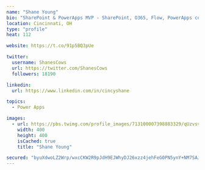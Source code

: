 ```yaml
---
name: "Shane Young"
bio: "SharePoint & PowerApps MVP - SharePoint, O365, Flow, PowerApps consulting? @PowerApps911 | Pure Snark? You found it."
location: Cincinnati, OH
type: "profile"
heat: 112

website: https://t.co/91p5BQ3pUe

twitter:
  username: ShanesCows
  url: https://twitter.com/ShanesCows
  followers: 18190

linkedin:
  url: https://www.linkedin.com/in/cincyshane

topics:
  - Power Apps

images:
  - url: https://pbs.twimg.com/profile_images/713100007398883329/qUzvsvQ3_400x400.jpg
    width: 400
    height: 400
    isCached: true
    title: "Shane Young"

secured: "byuXdwoLZ2Wrp/wxcCKW2R9pJdH9EJWhyDJ26xzz4jehFeG0PN5ynY+NM7SAJ999V3fZlpcUR352MjzEU/tk9Oa4v/NIsnRafAggUDtNdDJckFS12ateJQK3wgJMvi13/k5wbJjEc+TyLxeAjy305nMnR196Hf2EC8uWDHTjl8i3mhmYmmzbregLvHGi1v1Uk6luZp+YXiKab6Ll/PlvTV5b/BguZfRf1E9eQwS5R/PCt9DlXcKTzci3w7+tI0Gwilw/nEJMeh26oWLjAPfyNWkHvtHwAOAoxyaXcMCIH79DtNPUmRk+qW+OWMOOv8S0GIzEAyZLA62UOIB/zTVFDHbDJbiSM2+nCE/ZIAmffeu3dn9gAsLyst3E7MzBhvUWZUvt/Rryd3fnHgLkFVz2hXDh8CiMoNxMuVxZ2UqYrQs=;as5OBxubUAXKfkA/7OMQAQ=="
---
```


